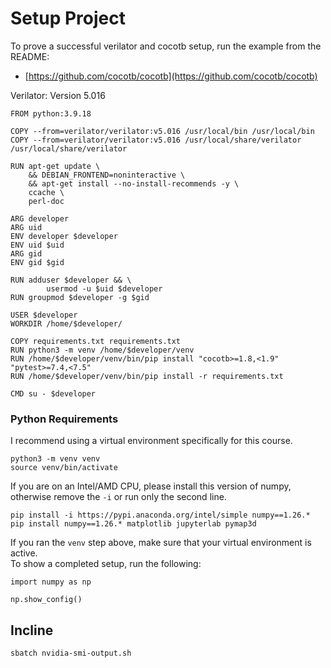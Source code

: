# Setup Project   
To prove a successful verilator and cocotb setup, run the example from the README:   
- [https://github.com/cocotb/cocotb](https://github.com/cocotb/cocotb)   
   
Verilator: Version 5.016   
```
FROM python:3.9.18

COPY --from=verilator/verilator:v5.016 /usr/local/bin /usr/local/bin
COPY --from=verilator/verilator:v5.016 /usr/local/share/verilator /usr/local/share/verilator

RUN apt-get update \
    && DEBIAN_FRONTEND=noninteractive \
    && apt-get install --no-install-recommends -y \
    ccache \
    perl-doc

ARG developer
ARG uid
ENV developer $developer
ENV uid $uid
ARG gid
ENV gid $gid

RUN adduser $developer && \
        usermod -u $uid $developer
RUN groupmod $developer -g $gid

USER $developer
WORKDIR /home/$developer/

COPY requirements.txt requirements.txt
RUN python3 -m venv /home/$developer/venv
RUN /home/$developer/venv/bin/pip install "cocotb>=1.8,<1.9" "pytest>=7.4,<7.5"
RUN /home/$developer/venv/bin/pip install -r requirements.txt

CMD su - $developer
```
### Python Requirements   
I recommend using a virtual environment specifically for this course.   
```
python3 -m venv venv
source venv/bin/activate
```
If you are on an Intel/AMD CPU, please install this version of numpy, otherwise remove the `-i`  or run only the second line.   
```
pip install -i https://pypi.anaconda.org/intel/simple numpy==1.26.*
pip install numpy==1.26.* matplotlib jupyterlab pymap3d
```
If you ran the `venv`  step above, make sure that your virtual environment is active.   
To show a completed setup, run the following:   
```
import numpy as np

np.show_config()
```

## Incline

```bash
sbatch nvidia-smi-output.sh
```
